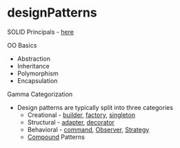 # designPatterns

SOLID Principals - [here](SOLID.md)

OO Basics
* Abstraction
* Inheritance
* Polymorphism
* Encapsulation

Gamma Categorization
* Design patterns are typically split into three categories
    * Creational - [builder](builder), [factory](factory), [singleton](singleton)
    * Structural - [adapter](adaptor), [decorator](decorator)
    * Behavioral - [command](command), [Observer](observer), [Strategy](strategy)
    * [Compound](compound.md) Patterns